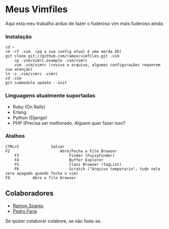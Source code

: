 Meus Vimfiles
=============

Aqui esta meu trabalho arduo de fazer o fuderoso vim mais fuderoso ainda.

### Instalação

	cd ~
	rm -rf .vim  (pq a sua config atual é uma merda XD)
	git clone git://github.com/ramon/vimfiles.git .vim
        cp .vim/vimrc.example .vim/vimrc
        vim .vim/vimrc (revise o arquivo, algumas configurações requerem sua atenção)
	ln -s .vim/vimrc .vimrc
	cd .vim
	git submodule update --init

### Linguagens atualmente suportadas

* Ruby (On Rails)
* Erlang
* Python (Django)
* PHP (Precisa ser melhorado. Alguem quer fazer isso?

### Atalhos

	CTRL+S          	Salvar
	F2                      Abre/Fecha o File Browser
        F3                      Finder (FuzzyFinder)
        F4                      Buffer Explorer
        F5                      Class Browser (TagList)
        F6                      Scratch ("Arquivo temporario", tudo nele sera apagado quando fecha o vim)
	F8			Abre o file browser

## Colaboradores

* [Ramon Soares](http://github.com/ramon)
* [Pedro Faria](http://github.com/pedrofaria)

Se quizer colaborar colabore, se não foda-se.
